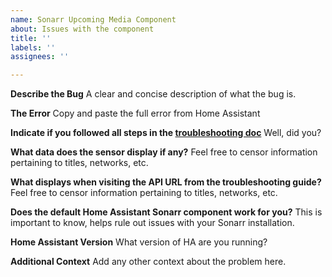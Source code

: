 ```yaml
---
name: Sonarr Upcoming Media Component
about: Issues with the component
title: ''
labels: ''
assignees: ''

---
```


**Describe the Bug**
A clear and concise description of what the bug is.

**The Error**
Copy and paste the full error from Home Assistant

**Indicate if you followed all steps in the [troubleshooting doc](https://github.com/custom-cards/upcoming-media-card/blob/master/troubleshooting.md)**
Well, did you?

**What data does the sensor display if any?**
Feel free to censor information pertaining to titles, networks, etc.

**What displays when visiting the API URL from the troubleshooting guide?**
Feel free to censor information pertaining to titles, networks, etc.

**Does the default Home Assistant Sonarr component work for you?**
This is important to know, helps rule out issues with your Sonarr installation.

**Home Assistant Version**
What version of HA are you running?

**Additional Context**
Add any other context about the problem here.
